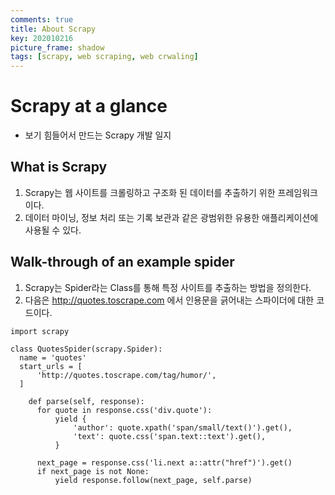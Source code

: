 ```yaml
---
comments: true
title: About Scrapy
key: 202010216
picture_frame: shadow
tags: [scrapy, web scraping, web crwaling]
---
```


# Scrapy at a glance

- 보기 힘들어서 만드는 Scrapy 개발 일지



## What is Scrapy

1. Scrapy는 웹 사이트를 크롤링하고 구조화 된 데이터를 추출하기 위한 프레임워크이다.
2. 데이터 마이닝, 정보 처리 또는 기록 보관과 같은 광범위한 유용한 애플리케이션에 사용될 수 있다.

## Walk-through of an example spider

1. Scrapy는 Spider라는 Class를 통해 특정 사이트를 추출하는 방법을 정의한다.
2. 다음은 http://quotes.toscrape.com 에서 인용문을 긁어내는 스파이더에 대한 코드이다.

  ```
  import scrapy
  
  class QuotesSpider(scrapy.Spider):
  	name = 'quotes'
  	start_urls = [
  		'http://quotes.toscrape.com/tag/humor/',
  	]
  	
      def parse(self, response):
  		for quote in response.css('div.quote'):
  		    yield {
      			'author': quote.xpath('span/small/text()').get(),
  		    	'text': quote.css('span.text::text').get(),
  		    }
  
  		next_page = response.css('li.next a::attr("href")').get()
  		if next_page is not None:
  			yield response.follow(next_page, self.parse)
  ```